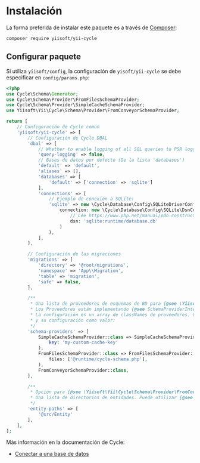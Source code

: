 # Instalación

La forma preferida de instalar este paquete es a través de [Composer](https://getcomposer.org/download/):

```shell
composer require yiisoft/yii-cycle
```

## Configurar paquete

Si utiliza `yiisoft/config`, la configuración de `yisoft/yii-cycle` se debe especificar en `config/params.php`:

```php
<?php
use Cycle\Schema\Generator;
use Cycle\Schema\Provider\FromFilesSchemaProvider;
use Cycle\Schema\Provider\SimpleCacheSchemaProvider;
use Yiisoft\Yii\Cycle\Schema\Provider\FromConveyorSchemaProvider;

return [
    // Configuración de Cycle común
    'yiisoft/yii-cycle' => [
        // Configuración de Cycle DBAL
        'dbal' => [
            // Whether to enable logging of all SQL queries to PSR logger.
            'query-logging' => false,
            // Bases de datos por defecto (De la lista 'databases')
            'default' => 'default',
            'aliases' => [],
            'databases' => [
                'default' => ['connection' => 'sqlite']
            ],
            'connections' => [
                // Ejemplo de conexión a SQLite:
                'sqlite' => new \Cycle\Database\Config\SQLiteDriverConfig(
                    connection: new \Cycle\Database\Config\SQLite\DsnConnectionConfig(
                        // Lee https://www.php.net/manual/pdo.construct.php, para la sintaxis de conexión DSN.
                        dsn: 'sqlite:runtime/database.db'
                    )
                ),
            ],
        ],

        // Configuración de las migraciones
        'migrations' => [
            'directory' => '@root/migrations',
            'namespace' => 'App\\Migration',
            'table' => 'migration',
            'safe' => false,
        ],

        /**
         * Una lista de proveedores de esquemas de BD para {@see \Yiisoft\Yii\Cycle\Schema\Provider\Support\SchemaProviderPipeline}
         * Los Proveedores están implementando {@see SchemaProviderInterface}.
         * La configuración es un array de classNames de proveedores. Como alternativa, puede especificar la clase de proveedor como clave
         * y su configuración como valor:
         */
        'schema-providers' => [
            SimpleCacheSchemaProvider::class => SimpleCacheSchemaProvider::config(
                key: 'my-custom-cache-key'
            ),
            FromFilesSchemaProvider::class => FromFilesSchemaProvider::config(
                files: ['@runtime/cycle-schema.php'],
            ),
            FromConveyorSchemaProvider::class,
        ],

        /**
         * Opción para {@see \Yiisoft\Yii\Cycle\Schema\Provider\FromConveyorSchemaProvider}.
         * Una lista de directorios de entidades. Puede utilizar {@see \Yiisoft\Aliases\Aliases} en las rutas.
         */
        'entity-paths' => [
            '@src/Entity'
        ],
    ],
];
```

Más información en la documentación de Cycle:

- [Conectar a una base de datos](https://cycle-orm.dev/docs/database-configuration/2.x/en#installation-declare-connection)
